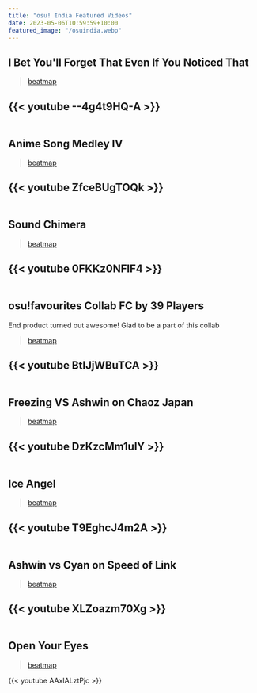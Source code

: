 ```yaml
---
title: "osu! India Featured Videos"
date: 2023-05-06T10:59:59+10:00
featured_image: "/osuindia.webp"
---
```


<!--more-->

I Bet You'll Forget That Even If You Noticed That
---
> [beatmap](https://osu.ppy.sh/beatmapsets/601135#osu/1270000)

{{< youtube --4g4t9HQ-A >}}
\
\
\
Anime Song Medley IV
---
> [beatmap](https://osu.ppy.sh/beatmapsets/297110#osu/667021)

{{< youtube ZfceBUgTOQk >}}
\
\
\
Sound Chimera
---
> [beatmap](https://osu.ppy.sh/beatmapsets/813569#osu/1805910)

{{< youtube 0FKKz0NFIF4 >}}
\
\
\
osu!favourites Collab FC by 39 Players
---

End product turned out awesome! Glad to be a part of this collab

> [beatmap](https://osu.ppy.sh/beatmapsets/603738#osu/1597247)

{{< youtube BtIJjWBuTCA >}}
\
\
\
Freezing VS Ashwin on Chaoz Japan
---

> [beatmap](https://osu.ppy.sh/beatmapsets/31115#osu/102441)

{{< youtube DzKzcMm1ulY >}}
\
\
\
Ice Angel
---

> [beatmap](https://osu.ppy.sh/beatmapsets/297933#osu/668662)

{{< youtube T9EghcJ4m2A >}}
\
\
\
Ashwin vs Cyan on Speed of Link
---

> [beatmap](https://osu.ppy.sh/beatmapsets/359173#osu/794779)

{{< youtube XLZoazm70Xg >}}
\
\
\
Open Your Eyes
---

> [beatmap](https://osu.ppy.sh/beatmapsets/880456#osu/1871739)

{{< youtube AAxIALztPjc >}}
